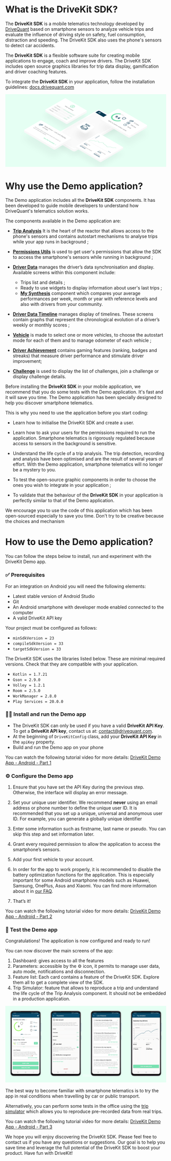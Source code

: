 # What is the DriveKit SDK?
The **DriveKit SDK** is a mobile telematics technology developed by [DriveQuant](https://www.drivequant.com/) based on smartphone sensors to analyze vehicle trips and evaluate the influence of driving style on safety, fuel consumption, distraction and speeding. 
The DriveKit SDK also uses the phone's sensors to detect car accidents.

The **DriveKit SDK** is a flexible software suite for creating mobile applications to engage, coach and improve drivers. 
The DriveKit SDK includes open source graphics libraries for trip data display, gamification and driver coaching features.

To integrate the **DriveKit SDK** in your application, follow the installation guidelines: [docs.drivequant.com](https://docs.drivequant.com)

![Android Demo App - Illustrations](https://github.com/DriveQuantPublic/drivekit-ui-android/blob/develop/Demo%20App%20-%20Illustration.png)

# Why use the Demo application?

The Demo application includes all the **DriveKit SDK** components. It has been developed to guide mobile developers to understand how DriveQuant's telematics solution works.

The components available in the Demo application are:
* **[Trip Analysis](https://docs.drivequant.com/trip-analysis/introduction)** It is the heart of the reactor that allows access to the phone's sensors and contains autostart mechanisms to analyse trips while your app runs in background ;

* **[Permissions Utils](https://docs.drivequant.com/permissions-utils/introduction)** is used to get user's permissions that allow the SDK to access the smartphone's sensors while running in background ;
* **[Driver Data](https://docs.drivequant.com/driver-data/introduction)** manages the driver’s data synchronisation and display. Available screens within this component include:
         
	 * Trips list and details ;
	 * Ready to use widgets to display information about user's last trips ;
	 * **[My Synthesis](https://docs.drivequant.com/driver-data-my-synthesis-ui/introduction)** component which compares your average performances per week, month or year with reference levels and also with drivers from your community.

* **[Driver Data Timeline](https://docs.drivequant.com/driver-data-timeline-ui/introduction)** manages display of timelines. These screens contain graphs that represent the chronological evolution of a driver’s weekly or monthly scores ;

* **[Vehicle](https://docs.drivequant.com/vehicle/introduction)** is made to select one or more vehicles, to choose the autostart mode for each of them and to manage odometer of each vehicle ;
* **[Driver Achievement](https://docs.drivequant.com/driver-achievement/introduction)** contains gaming features (ranking, badges and streaks) that measure driver performance and stimulate driver improvement;
* **[Challenge](https://docs.drivequant.com/challenge/introduction)** is used to display the list of challenges, join a challenge or display challenge details.

Before installing the **DriveKit SDK** in your mobile application, we recommend that you do some tests with the Demo application. It's fast and it will save you time. The Demo application has been specially designed to help you discover smartphone telematics. 


This is why you need to use the application before you start coding:
* Learn how to initialise the DriveKit SDK and create a user.
* Learn how to ask your users for the permissions required to run the application. Smartphone telematics is rigorously regulated because access to sensors in the background is sensitive. 
* Understand the life cycle of a trip analysis. The trip detection, recording and analysis have been optimised and are the result of several years of effort. With the Demo application, smartphone telematics will no longer be a mystery to you.

* To test the open-source graphic components in order to choose the ones you wish to integrate in your application ;
* To validate that the behaviour of the **DriveKit SDK** in your application is perfectly similar to that of the Demo application.

We encourage you to use the code of this application which has been open-sourced especially to save you time. Don't try to be creative because the choices and mechanism


# How to use the Demo application?

You can follow the steps below to install, run and experiment with the DriveKit Demo app.

### ✅ Prerequisites
For an integration on Android you will need the following elements:
* Latest stable version of Android Studio
* Git
* An Android smartphone with developer mode enabled connected to the computer 
* A valid DriveKit API key

Your project must be configured as follows: 
* `minSdkVersion = 23`
* `compileSdkVersion = 33`
* `targetSdkVersion = 33`

The DriveKit SDK uses the libraries listed below. These are minimal required versions. Check that they are compatible with your application.
* `Kotlin = 1.7.21`
* `Gson = 2.9.0`
* `Volley = 1.2.1`
* `Room = 2.5.0`
* `WorkManager = 2.8.0`
* `Play Services = 20.0.0`

### 🧑‍💻 Install and run the Demo app

* The DriveKit SDK can only be used if you have a valid **DriveKit API Key**. To get a **DriveKit API key**, contact us at: <contact@drivequant.com>.
* At the beginning of `DriveKitConfig` class, add your **DriveKit API Key** in the `apiKey` property.
* Build and run the Demo app on your phone

You can watch the following tutorial video for more details:
<a href="https://www.loom.com/share/fdc75d440476492eaddab3d278f77299">DriveKit Demo App - Android - Part 1</a>

### ⚙️ Configure the Demo app
1. Ensure that you have set the API Key during the previous step. Otherwise, the interface will display an error message.
1. Set your unique user identifier. We recommend **never** using an email address or phone number to define the unique user ID. It is recommended that you set up a unique, universal and anonymous user ID. For example, you can generate a globally unique identifier 

1. Enter some information such as firstname, last name or pseudo. You can skip this step and set information later.
1. Grant every required permission to allow the application to access the smartphone’s sensors.
1. Add your first vehicle to your account.
1. In order for the app to work properly, it is recommended to disable the battery optimization functions for the application. This is especially important for some Android smartphone models such as Huawei, Samsung, OnePlus, Asus and Xiaomi. You can find more information about it in [our FAQ](https://drivequant.zendesk.com/hc/en-gb/articles/360007407020-How-to-disable-battery-optimization-on-your-smartphone-).
1. That’s it!

You can watch the following tutorial video for more details:
<a href="https://www.loom.com/share/d1f5fd8e9f5f43449630a2efc15b8bf8">DriveKit Demo App - Android - Part 2</a>


### 🚗 Test the Demo app

Congratulations! The application is now configured and ready to run!

You can now discover the main screens of the app:
1. Dashboard: gives access to all the features
1. Parameters: accessible by the ⚙️ icon, it permits to manage user data, auto mode, notifications and disconnection.
1. Feature list: Each card contains a feature of the DriveKit SDK. Explore them all to get a complete view of the SDK.
1. Trip Simulator: feature that allows to reproduce a trip and understand the life cycle of the Trip Analysis component. It should not be embedded in a production application.

![Android Demo App - Illustrations](https://github.com/DriveQuantPublic/drivekit-ui-android/blob/develop/Demo%20App%20-%20Screenshots.png)

The best way to become familiar with smartphone telematics is to try the app in real conditions when travelling by car or public transport.

Alternatively, you can perform some tests in the office using the [trip simulator](https://docs.drivequant.com/trip-analysis/trip-simulator) which allows you to reproduce pre-recorded data from real trips.

You can watch the following tutorial video for more details:
<a href="https://www.loom.com/share/a0a4c55b8fdc4568bec0089feb6bb5a5">DriveKit Demo App - Android - Part 3</a>

We hope you will enjoy discovering the DriveKit SDK. Please feel free to contact us if you have any questions or suggestions. Our goal is to help you save time and leverage the full potential of the DriveKit SDK to boost your product.
Have fun with DriveKit!
